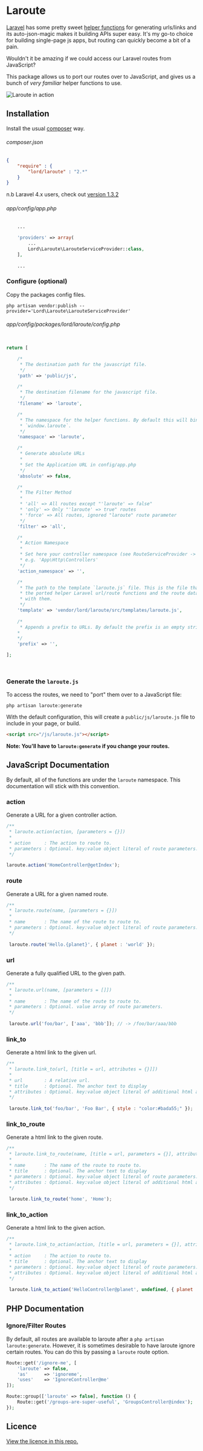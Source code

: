 # Laroute

[Laravel](http://laravel.com/) has some pretty sweet [helper functions](http://laravel.com/docs/helpers#urls) for generating urls/links and its auto-json-magic makes it building APIs super easy. It's my go-to choice for building single-page js apps, but routing can quickly become a bit of a pain.

Wouldn't it be amazing if we could access our Laravel routes from JavaScript?

This package allows us to port our routes over to JavaScript, and gives us a bunch of _very familiar_ helper functions to use.

![Laroute in action](laroute.png)

## Installation

Install the usual [composer](https://getcomposer.org/) way.

###### composer.json
```json
{
	"require" : {
		"lord/laroute" : "2.*"
	}
}
```

n.b Laravel 4.x users, check out [version 1.3.2](https://github.com/aaronlord/laroute/tree/v1.3.2)

###### app/config/app.php
```php
	...
	
	'providers' => array(
		...
		Lord\Laroute\LarouteServiceProvider::class,
	],
	
	...
```

### Configure (optional)

Copy the packages config files.

```
php artisan vendor:publish --provider='Lord\Laroute\LarouteServiceProvider'
```

###### app/config/packages/lord/laroute/config.php

```php

return [

    /*
     * The destination path for the javascript file.
     */
    'path' => 'public/js',

    /*
     * The destination filename for the javascript file.
     */
    'filename' => 'laroute',

    /*
     * The namespace for the helper functions. By default this will bind them to
     * `window.laroute`.
     */
    'namespace' => 'laroute',

    /*
     * Generate absolute URLs
     *
     * Set the Application URL in config/app.php
     */
    'absolute' => false,

    /*
     * The Filter Method
     *
     * 'all' => All routes except "'laroute' => false"
     * 'only' => Only "'laroute' => true" routes
     * 'force' => All routes, ignored "laroute" route parameter
     */
    'filter' => 'all',

    /*
     * Action Namespace
     *
     * Set here your controller namespace (see RouteServiceProvider -> $namespace) for cleaner action calls
     * e.g. 'App\Http\Controllers'
     */
    'action_namespace' => '',

    /*
     * The path to the template `laroute.js` file. This is the file that contains
     * the ported helper Laravel url/route functions and the route data to go
     * with them.
     */
    'template' => 'vendor/lord/laroute/src/templates/laroute.js',
    
    /*
     * Appends a prefix to URLs. By default the prefix is an empty string.
    *
    */
    'prefix' => '',

];

    
```

### Generate the `laroute.js`

To access the routes, we need to "port" them over to a JavaScript file:

```
php artisan laroute:generate
```

With the default configuration, this will create a `public/js/laroute.js` file to include in your page, or build.

```html
<script src="/js/laroute.js"></script>
```

**Note: You'll have to `laroute:generate` if you change your routes.**

## JavaScript Documentation

By default, all of the functions are under the `laroute` namespace. This documentation will stick with this convention.


### action

Generate a URL for a given controller action. 

```js
/** 
 * laroute.action(action, [parameters = {}])
 *
 * action     : The action to route to.
 * parameters : Optional. key:value object literal of route parameters.
 */

laroute.action('HomeController@getIndex');
```

### route

Generate a URL for a given named route.

```js
/**
 * laroute.route(name, [parameters = {}])
 *
 * name       : The name of the route to route to.
 * parameters : Optional. key:value object literal of route parameters.
 */
 
 laroute.route('Hello.{planet}', { planet : 'world' });
```

### url

Generate a fully qualified URL to the given path.

```js
/**
 * laroute.url(name, [parameters = []])
 *
 * name       : The name of the route to route to.
 * parameters : Optional. value array of route parameters.
 */
 
 laroute.url('foo/bar', ['aaa', 'bbb']); // -> /foo/bar/aaa/bbb
```

### link_to

Generate a html link to the given url.

```js
/**
 * laroute.link_to(url, [title = url, attributes = {}]])
 *
 * url        : A relative url.
 * title      : Optional. The anchor text to display
 * attributes : Optional. key:value object literal of additional html attributes.
 */
 
 laroute.link_to('foo/bar', 'Foo Bar', { style : "color:#bada55;" });
```

### link_to_route

Generate a html link to the given route.

```js
/**
 * laroute.link_to_route(name, [title = url, parameters = {}], attributes = {}]]])
 *
 * name       : The name of the route to route to.
 * title      : Optional. The anchor text to display
 * parameters : Optional. key:value object literal of route parameters.
 * attributes : Optional. key:value object literal of additional html attributes.
 */
 
 laroute.link_to_route('home', 'Home');
```

### link_to_action

Generate a html link to the given action.

```js
/**
 * laroute.link_to_action(action, [title = url, parameters = {}], attributes = {}]]])
 *
 * action     : The action to route to.
 * title      : Optional. The anchor text to display
 * parameters : Optional. key:value object literal of route parameters.
 * attributes : Optional. key:value object literal of additional html attributes.
 */
 
 laroute.link_to_action('HelloController@planet', undefined, { planet : 'world' });
```

## PHP Documentation

### Ignore/Filter Routes

By default, all routes are available to laroute after a `php artisan laroute:generate`. However, it is sometimes desirable to have laroute ignore certain routes. You can do this by passing a `laroute` route option.

```php
Route::get('/ignore-me', [
    'laroute' => false,
    'as'      => 'ignoreme',
    'uses'    => 'IgnoreController@me'
]);

Route::group(['laroute' => false], function () {
    Route::get('/groups-are-super-useful', 'GroupsController@index');
});

```


## Licence

[View the licence in this repo.](https://github.com/aaronlord/laroute/blob/master/LICENSE)
